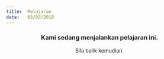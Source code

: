 ```yaml
---
title:  Pelajaran
date:   03/03/2018
---
```


### <center>Kami sedang menjalankan pelajaran ini.</center>
<center>Sila balik kemudian.</center>